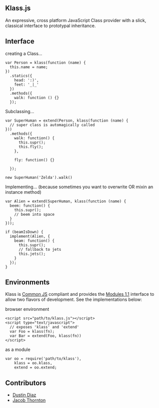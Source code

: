 Klass.js
--------
An expressive, cross platform JavaScript Class provider with a slick, classical interface to prototypal inheritance.

Interface
---------
creating a Class...

    var Person = klass(function (name) {
      this.name = name;
    })
      .statics({
        head: ':)',
        feet: '_|_'
      })
      .methods({
        walk: function () {}
      });

Subclassing...

    var SuperHuman = extend(Person, klass(function (name) {
      // super class is automagically called
    }))
      .methods({
        walk: function() {
          this.supr();
          this.fly();
        },

        fly: function() {}

      });

    new SuperHuman('Zelda').walk()

Implementing...
(because sometimes you want to overwrite OR mixin an instance method)

    var Alien = extend(SuperHuman, klass(function (name) {
      beem: function() {
        this.supr();
        // beem into space
      }
    }));

    if (beamIsDown) {
      implement(Alien, {
        beam: function() {
          this.supr();
          // fallback to jets
          this.jets();
        }
      });
    }

Environments
------------
Klass is [Common JS](http://commonjs.org) compliant and provides the [Modules 1.1](http://wiki.commonjs.org/wiki/Modules/1.1) interface to allow two flavors of development. See the implementations below:

browser environment

    <script src="path/to/klass.js"></script>
    <script type="text/javascript">
      // exposes 'klass' and 'extend'
      var Foo = klass(fn);
      var Bar = extend(Foo, klass(fn))
    </script>

as a module

    var oo = require('path/to/klass'),
        klass = oo.klass,
        extend = oo.extend;

Contributors
------------
  * [Dustin Diaz](https://github.com/polvero)
  * [Jacob Thornton](https://github.com/jacobthornton)